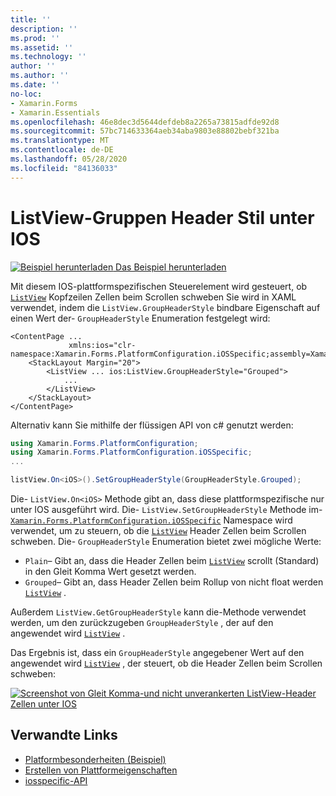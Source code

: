 ```yaml
---
title: ''
description: ''
ms.prod: ''
ms.assetid: ''
ms.technology: ''
author: ''
ms.author: ''
ms.date: ''
no-loc:
- Xamarin.Forms
- Xamarin.Essentials
ms.openlocfilehash: 46e8dec3d5644defdeb8a2265a73815adfde92d8
ms.sourcegitcommit: 57bc714633364aeb34aba9803e88802bebf321ba
ms.translationtype: MT
ms.contentlocale: de-DE
ms.lasthandoff: 05/28/2020
ms.locfileid: "84136033"
---
```

# <a name="listview-group-header-style-on-ios"></a>ListView-Gruppen Header Stil unter IOS

[![Beispiel herunterladen](~/media/shared/download.png) Das Beispiel herunterladen](https://docs.microsoft.com/samples/xamarin/xamarin-forms-samples/userinterface-platformspecifics)

Mit diesem IOS-plattformspezifischen Steuerelement wird gesteuert, ob [`ListView`](xref:Xamarin.Forms.ListView) Kopfzeilen Zellen beim Scrollen schweben Sie wird in XAML verwendet, indem die `ListView.GroupHeaderStyle` bindbare Eigenschaft auf einen Wert der- `GroupHeaderStyle` Enumeration festgelegt wird:

```xaml
<ContentPage ...
             xmlns:ios="clr-namespace:Xamarin.Forms.PlatformConfiguration.iOSSpecific;assembly=Xamarin.Forms.Core">
    <StackLayout Margin="20">
        <ListView ... ios:ListView.GroupHeaderStyle="Grouped">
            ...
        </ListView>
    </StackLayout>
</ContentPage>
```

Alternativ kann Sie mithilfe der flüssigen API von c# genutzt werden:

```csharp
using Xamarin.Forms.PlatformConfiguration;
using Xamarin.Forms.PlatformConfiguration.iOSSpecific;
...

listView.On<iOS>().SetGroupHeaderStyle(GroupHeaderStyle.Grouped);
```

Die- `ListView.On<iOS>` Methode gibt an, dass diese plattformspezifische nur unter IOS ausgeführt wird. Die- `ListView.SetGroupHeaderStyle` Methode im- [`Xamarin.Forms.PlatformConfiguration.iOSSpecific`](xref:Xamarin.Forms.PlatformConfiguration.iOSSpecific) Namespace wird verwendet, um zu steuern, ob die [`ListView`](xref:Xamarin.Forms.ListView) Header Zellen beim Scrollen schweben. Die- `GroupHeaderStyle` Enumeration bietet zwei mögliche Werte:

- `Plain`– Gibt an, dass die Header Zellen beim [`ListView`](xref:Xamarin.Forms.ListView) scrollt (Standard) in den Gleit Komma Wert gesetzt werden.
- `Grouped`– Gibt an, dass Header Zellen beim Rollup von nicht float werden [`ListView`](xref:Xamarin.Forms.ListView) .

Außerdem `ListView.GetGroupHeaderStyle` kann die-Methode verwendet werden, um den zurückzugeben `GroupHeaderStyle` , der auf den angewendet wird [`ListView`](xref:Xamarin.Forms.ListView) .

Das Ergebnis ist, dass ein `GroupHeaderStyle` angegebener Wert auf den angewendet wird [`ListView`](xref:Xamarin.Forms.ListView) , der steuert, ob die Header Zellen beim Scrollen schweben:

[![Screenshot von Gleit Komma-und nicht unverankerten ListView-Header Zellen unter IOS](listview-group-header-style-images/group-header-styles.png "ListView mit Gleit Komma-und nicht-Gleit Komma Zellen")](listview-group-header-style-images/group-header-styles-large.png#lightbox "ListView mit Gleit Komma-und nicht-Gleit Komma Zellen")

## <a name="related-links"></a>Verwandte Links

- [Platformbesonderheiten (Beispiel)](https://docs.microsoft.com/samples/xamarin/xamarin-forms-samples/userinterface-platformspecifics)
- [Erstellen von Plattformeigenschaften](~/xamarin-forms/platform/platform-specifics/index.md#creating-platform-specifics)
- [iosspecific-API](xref:Xamarin.Forms.PlatformConfiguration.iOSSpecific)
